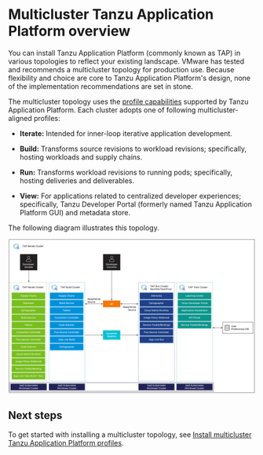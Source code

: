 # Multicluster Tanzu Application Platform overview

You can install Tanzu Application Platform (commonly known as TAP) in various topologies to reflect your existing landscape.
VMware has tested and recommends a multicluster topology for production use.
Because flexibility and choice are core to Tanzu Application Platform's design,
none of the implementation recommendations are set in stone.

The multicluster topology uses the [profile capabilities](../overview.md#profiles-and-packages) supported by Tanzu Application Platform.
Each cluster adopts one of following multicluster-aligned profiles:

- **Iterate:** Intended for inner-loop iterative application development.

- **Build:** Transforms source revisions to workload revisions; specifically, hosting workloads and supply chains.

- **Run:** Transforms workload revisions to running pods; specifically, hosting deliveries and deliverables.

- **View:** For applications related to centralized developer experiences; specifically,
  Tanzu Developer Portal (formerly named Tanzu Application Platform GUI) and metadata store.

The following diagram illustrates this topology.

![Diagram showing the multicluster topology that includes View, Build, and Run cluster.](../images/multicluster-diagram.png)

## Next steps

To get started with installing a multicluster topology, see [Install multicluster Tanzu Application Platform profiles](installing-multicluster.md).
